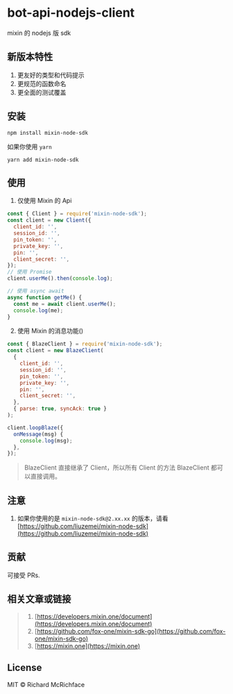 # bot-api-nodejs-client

mixin 的 nodejs 版 sdk

## 新版本特性

1. 更友好的类型和代码提示
2. 更规范的函数命名
3. 更全面的测试覆盖

## 安装

```shell
npm install mixin-node-sdk
```

如果你使用 `yarn`

```shell
yarn add mixin-node-sdk
```

## 使用

1. 仅使用 Mixin 的 Api

```js
const { Client } = require('mixin-node-sdk');
const client = new Client({
  client_id: '',
  session_id: '',
  pin_token: '',
  private_key: '',
  pin: '',
  client_secret: '',
});
// 使用 Promise
client.userMe().then(console.log);

// 使用 async await
async function getMe() {
  const me = await client.userMe();
  console.log(me);
}
```

2. 使用 Mixin 的消息功能()

```js
const { BlazeClient } = require('mixin-node-sdk');
const client = new BlazeClient(
  {
    client_id: '',
    session_id: '',
    pin_token: '',
    private_key: '',
    pin: '',
    client_secret: '',
  },
  { parse: true, syncAck: true }
);

client.loopBlaze({
  onMessage(msg) {
    console.log(msg);
  },
});
```

> BlazeClient 直接继承了 Client，所以所有 Client 的方法 BlazeClient 都可以直接调用。

## 注意

1. 如果你使用的是 `mixin-node-sdk@2.xx.xx` 的版本，请看 [https://github.com/liuzemei/mixin-node-sdk](https://github.com/liuzemei/mixin-node-sdk)

## 贡献

可接受 PRs.

## 相关文章或链接

> 1. [https://developers.mixin.one/document](https://developers.mixin.one/document)
> 2. [https://github.com/fox-one/mixin-sdk-go](https://github.com/fox-one/mixin-sdk-go)
> 3. [https://mixin.one](https://mixin.one)

## License

MIT © Richard McRichface
